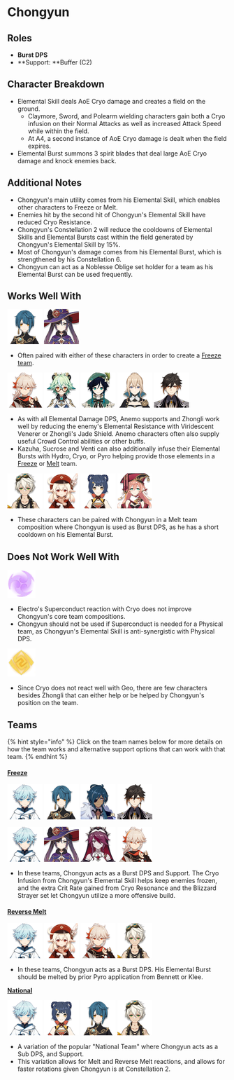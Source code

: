# Chongyun

## Roles

* **Burst DPS**
* \*\*Support: \*\*Buffer (C2)

## Character Breakdown

* Elemental Skill deals AoE Cryo damage and creates a field on the ground.
  * Claymore, Sword, and Polearm wielding characters gain both a Cryo infusion on their Normal Attacks as well as increased Attack Speed while within the field.
  * At A4, a second instance of AoE Cryo damage is dealt when the field expires.
* Elemental Burst summons 3 spirit blades that deal large AoE Cryo damage and knock enemies back.

## **Additional Notes**

* Chongyun's main utility comes from his Elemental Skill, which enables other characters to Freeze or Melt.
* Enemies hit by the second hit of Chongyun's Elemental Skill have reduced Cryo Resistance.
* Chongyun's Constellation 2 will reduce the cooldowns of Elemental Skills and Elemental Bursts cast within the field generated by Chongyun's Elemental Skill by 15%.
* Most of Chongyun's damage comes from his Elemental Burst, which is strengthened by his Constellation 6.
* Chongyun can act as a Noblesse Oblige set holder for a team as his Elemental Burst can be used frequently.

## Works Well With

![](../../.gitbook/assets/UI_AvatarIcon_Xingqiu.png) ![](../../.gitbook/assets/UI_AvatarIcon_Mona.png)

* Often paired with either of these characters in order to create a [Freeze team](../../teams/freeze.md).

![](../../.gitbook/assets/UI_AvatarIcon_Kazuha.png) ![](../../.gitbook/assets/UI_AvatarIcon_Sucrose.png) ![](../../.gitbook/assets/UI_AvatarIcon_Venti.png) ![](../../.gitbook/assets/UI_AvatarIcon_Jean.png) ![](../../.gitbook/assets/UI_AvatarIcon_Zhongli.png)

* As with all Elemental Damage DPS, Anemo supports and Zhongli work well by reducing the enemy's Elemental Resistance with Viridescent Venerer or Zhongli's Jade Shield. Anemo characters often also supply useful Crowd Control abilities or other buffs.
* Kazuha, Sucrose and Venti can also additionally infuse their Elemental Bursts with Hydro, Cryo, or Pyro helping provide those elements in a [Freeze](../../teams/freeze.md) or [Melt](../../teams/reverse-melt.md) team.

![](../../.gitbook/assets/UI_AvatarIcon_Bennett.png) ![](../../.gitbook/assets/UI_AvatarIcon_Klee.png) ![](../../.gitbook/assets/UI_AvatarIcon_Xiangling.png) ![](../../.gitbook/assets/UI_AvatarIcon_Yanfei.png)

* These characters can be paired with Chongyun in a Melt team composition where Chongyun is used as Burst DPS, as he has a short cooldown on his Elemental Burst.

## Does Not Work Well With

![](../../.gitbook/assets/Element_Electro.webp)

* Electro's Superconduct reaction with Cryo does not improve Chongyun's core team compositions.
* Chongyun should not be used if Superconduct is needed for a Physical team, as Chongyun's Elemental Skill is anti-synergistic with Physical DPS.

![](../../.gitbook/assets/Element_Geo.webp)

* Since Cryo does not react well with Geo, there are few characters besides Zhongli that can either help or be helped by Chongyun's position on the team.

## Teams

{% hint style="info" %}
Click on the team names below for more details on how the team works and alternative support options that can work with that team.
{% endhint %}

#### [Freeze](../../teams/freeze.md)

![](../../.gitbook/assets/UI_AvatarIcon_Chongyun.png) ![](../../.gitbook/assets/UI_AvatarIcon_Xingqiu.png) ![](../../.gitbook/assets/UI_AvatarIcon_Kaeya.png) ![](../../.gitbook/assets/UI_AvatarIcon_Zhongli.png)

![](../../.gitbook/assets/UI_AvatarIcon_Chongyun.png) ![](../../.gitbook/assets/UI_AvatarIcon_Mona.png) ![](../../.gitbook/assets/UI_AvatarIcon_Rosaria.png) ![](../../.gitbook/assets/UI_AvatarIcon_Kazuha.png)

* In these teams, Chongyun acts as a Burst DPS and Support. The Cryo Infusion from Chongyun's Elemental Skill helps keep enemies frozen, and the extra Crit Rate gained from Cryo Resonance and the Blizzard Strayer set let Chongyun utilize a more offensive build.

#### [Reverse Melt](../../teams/reverse-melt.md)

![](../../.gitbook/assets/UI_AvatarIcon_Chongyun.png) ![](../../.gitbook/assets/UI_AvatarIcon_Klee.png) ![](../../.gitbook/assets/UI_AvatarIcon_Kazuha.png) ![](../../.gitbook/assets/UI_AvatarIcon_Bennett.png)

* In these teams, Chongyun acts as a Burst DPS. His Elemental Burst should be melted by prior Pyro application from Bennett or Klee.

[**National**](../../teams/national.md)

![](../../.gitbook/assets/UI_AvatarIcon_Chongyun.png) ![](../../.gitbook/assets/UI_AvatarIcon_Xiangling.png) ![](../../.gitbook/assets/UI_AvatarIcon_Xingqiu.png) ![](../../.gitbook/assets/UI_AvatarIcon_Bennett.png)

* A variation of the popular "National Team" where Chongyun acts as a Sub DPS, and Support.
* This variation allows for Melt and Reverse Melt reactions, and allows for faster rotations given Chongyun is at Constellation 2.
